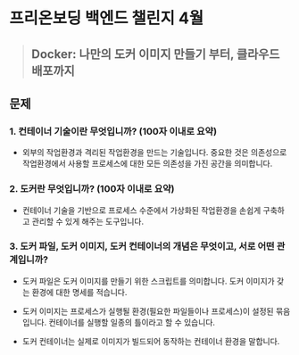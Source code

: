 # 프리온보딩 백엔드 챌린지 4월

> ## Docker: 나만의 도커 이미지 만들기 부터, 클라우드 배포까지

## 문제

### 1. 컨테이너 기술이란 무엇입니까? (100자 이내로 요약)

- 외부의 작업환경과 격리된 작업환경을 만드는 기술입니다. 중요한 것은 의존성으로 작업환경에서 사용할 프로세스에 대한 모든 의존성을 가진 공간을 의미합니다.

### 2. 도커란 무엇입니까? (100자 이내로 요약)

- 컨테이너 기술을 기반으로 프로세스 수준에서 가상화된 작업환경을 손쉽게 구축하고 관리할 수 있게 해주는 도구입니다.

### 3. 도커 파일, 도커 이미지, 도커 컨테이너의 개념은 무엇이고, 서로 어떤 관계입니까?

- 도커 파일은 도커 이미지를 만들기 위한 스크립트를 의미합니다. 도커 이미지가 갖는 환경에 대한 명세를 적습니다.

- 도커 이미지는 프로세스가 실행될 환경(필요한 파일들이나 프로세스)이 설정된 묶음입니다. 컨테이너를 실행할 일종의 틀이라고 할 수 있습니다.

- 도커 컨테이너는 실제로 이미지가 빌드되어 동작하는 컨테이너 환경을 말합니다.
